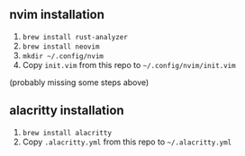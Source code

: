 ## nvim installation

1. `brew install rust-analyzer`
2. `brew install neovim`
3. `mkdir ~/.config/nvim`
4. Copy `init.vim` from this repo to `~/.config/nvim/init.vim`

(probably missing some steps above)

## alacritty installation

1. `brew install alacritty`
2. Copy `.alacritty.yml` from this repo to `~/.alacritty.yml`
